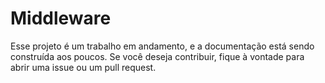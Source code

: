 # Middleware

Esse projeto é um trabalho em andamento, e a documentação está sendo construída aos poucos. Se você deseja contribuir, fique à vontade para abrir uma issue ou um pull request.